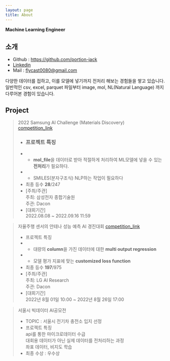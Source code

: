 ```yaml
---
layout: page
title: About
---
```


**Machine Learning Engineer**

## 소개
- Github : https://github.com/portion-jack
- [Linkedin](https://www.linkedin.com/in/jack-kim-42aa79239/)
- Mail : flycast0080@gmail.com

다양한 데이터를 접하고, 이를 모델에 넣기까지 전처리 해보는 경험들을 쌓고 있습니다.<br/>
일반적인 csv, excel, parquet 파일부터 image, mol, NL(Natural Language) 까지 다루어본 경험이 있습니다.

## Project
>2022 Samsung AI Challenge (Materials Discovery) <br/>
[competition_link](https://dacon.io/competitions/official/235953/overview/description)
> - ### 프로젝트 특징<br/>
>- -  **mol_file**을 데이터로 받아 적절하게 처리하여 ML모델에 넣을 수 있는 **전처리**가 필요하다.<br/>
>- -  SMILES(분자구조식) NLP하는 작업이 필요하다
> - 최종 등수 **28**/247
> - [주최/주관]<br/>
> 주최: 삼성전자 종합기술원<br/>
> 주관: Dacon<br/>
> - [대회기간]<br/>
> 2022.08.08 ~ 2022.09.16 11:59

> 자율주행 센서의 안테나 성능 예측 AI 경진대회
[competition_link](https://dacon.io/competitions/official/235927/overview/description)
> - 프로젝트 특징<br/>
> - - 대량의 **column**을 가진 데이터에 대한 **multi output regression**<br/>
> - - 모델 평가 지표에 맞는 **customized loss function**
> - 최종 등수 **197**/975
> - [주최/주관]<br/>
> 주최: LG AI Research<br/>
> 주관: Dacon<br/>
> - [대회기간]<br/>
> 2022년 8월 01일 10:00 ~ 2022년 8월 26일 17:00

> 서울시 빅데이터 AI공모전
> - TOPIC : 서울시 전기차 충전소 입지 선정<br/>
> - 프로젝트 특징<br/>
> api를 통한 마이크로데이터 수급 <br/>
> 대회용 데이터가 아닌 실제 데이터를 전처리하는 과정<br/>
> 좌표 데이터, 비지도 학습
> - 최종 수상 : 우수상


